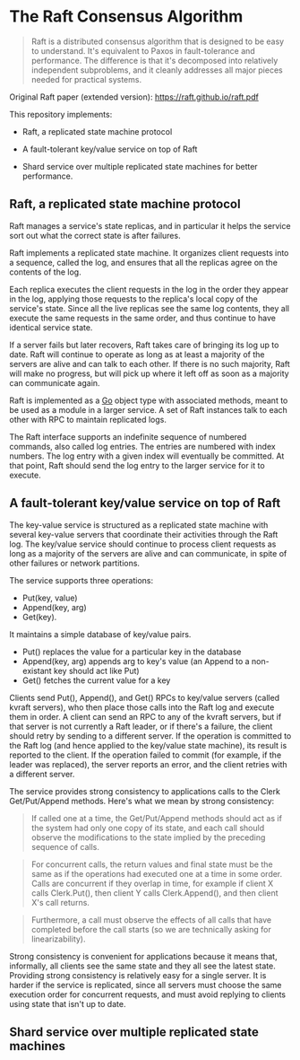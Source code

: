 # The Raft Consensus Algorithm

> Raft is a distributed consensus algorithm that is designed to be easy to understand. 
> It's equivalent to Paxos in fault-tolerance and performance. 
> The difference is that it's decomposed into relatively independent subproblems, 
> and it cleanly addresses all major pieces needed for practical systems.

Original Raft paper (extended version): https://raft.github.io/raft.pdf

This repository implements:

  - Raft, a replicated state machine protocol
  
  - A fault-tolerant key/value service on top of Raft
  
  - Shard service over multiple replicated state machines for better performance.
  
## Raft, a replicated state machine protocol

Raft manages a service's state replicas, 
and in particular it helps the service sort out what the correct state is after failures. 

Raft implements a replicated state machine. It organizes client requests into a sequence, called the log, 
and ensures that all the replicas agree on the contents of the log. 

Each replica executes the client requests in the log in the order they appear in the log, 
applying those requests to the replica's local copy of the service's state. 
Since all the live replicas see the same log contents, 
they all execute the same requests in the same order, 
and thus continue to have identical service state. 

If a server fails but later recovers, Raft takes care of bringing its log up to date. 
Raft will continue to operate as long as at least a majority of the servers are alive and can talk to each other. 
If there is no such majority, Raft will make no progress, 
but will pick up where it left off as soon as a majority can communicate again.

Raft is implemented as a [Go](https://golang.org/) object type with associated methods, 
meant to be used as a module in a larger service. 
A set of Raft instances talk to each other with RPC to maintain replicated logs. 

The Raft interface supports an indefinite sequence of numbered commands, also called log entries. 
The entries are numbered with index numbers. 
The log entry with a given index will eventually be committed. 
At that point, Raft should send the log entry to the larger service for it to execute.

## A fault-tolerant key/value service on top of Raft
The key-value service is structured as a replicated state machine with several key-value servers that coordinate their activities through the Raft log. The key/value service should continue to process client requests as long as a majority of the servers are alive and can communicate, in spite of other failures or network partitions.

The service supports three operations: 
  - Put(key, value)
  - Append(key, arg) 
  - Get(key). 

It maintains a simple database of key/value pairs. 
  - Put() replaces the value for a particular key in the database
  - Append(key, arg) appends arg to key's value (an Append to a non-existant key should act like Put)
  - Get() fetches the current value for a key

Clients send Put(), Append(), and Get() RPCs to key/value servers (called kvraft servers), who then place those calls into the Raft log and execute them in order. A client can send an RPC to any of the kvraft servers, but if that server is not currently a Raft leader, or if there's a failure, the client should retry by sending to a different server. If the operation is committed to the Raft log (and hence applied to the key/value state machine), its result is reported to the client. If the operation failed to commit (for example, if the leader was replaced), the server reports an error, and the client retries with a different server.

The service provides strong consistency to applications calls to the Clerk Get/Put/Append methods. Here's what we mean by strong consistency: 
> If called one at a time, the Get/Put/Append methods should act as if the system had only one copy of its state, and each call should observe the modifications to the state implied by the preceding sequence of calls. 

> For concurrent calls, the return values and final state must be the same as if the operations had executed one at a time in some order. Calls are concurrent if they overlap in time, for example if client X calls Clerk.Put(), then client Y calls Clerk.Append(), and then client X's call returns. 

> Furthermore, a call must observe the effects of all calls that have completed before the call starts (so we are technically asking for linearizability).

Strong consistency is convenient for applications because it means that, informally, all clients see the same state and they all see the latest state. Providing strong consistency is relatively easy for a single server. It is harder if the service is replicated, since all servers must choose the same execution order for concurrent requests, and must avoid replying to clients using state that isn't up to date. 

## Shard service over multiple replicated state machines
